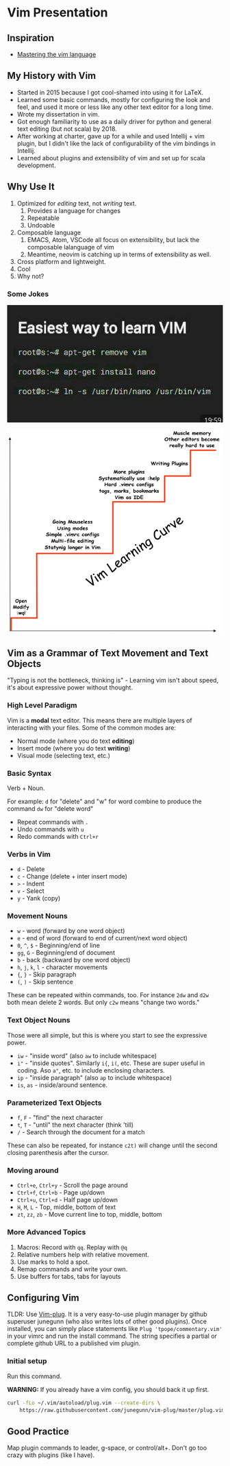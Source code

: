 # Vim Presentation

## Inspiration

* [Mastering the vim language](https://www.youtube.com/watch?v=wlR5gYd6um0)

## My History with Vim

* Started in 2015 because I got cool-shamed into using it for LaTeX.
* Learned some basic commands, mostly for configuring the look and feel, and
    used it more or less like any other text editor for a long time.
* Wrote my dissertation in vim.
* Got enough familiarity to use as a daily driver for python and general text
    editing (but not scala) by 2018.
* After working at charter, gave up for a while and used Intellij + vim plugin,
    but I didn't like the lack of configurability of the vim bindings in
    Intellij.
* Learned about plugins and extensibility of vim and set up for scala
    development.

## Why Use It

1. Optimized for _editing_ text, not _writing_ text.
    1. Provides a language for changes
    2. Repeatable
    3. Undoable
2. Composable language
    1. EMACS, Atom, VSCode all focus on extensibility, but lack the composable
       lalanguage of vim
    2. Meantime, neovim is catching up in terms of extensibility as
       well.
3. Cross platform and lightweight.
4. Cool
5. Why not?

### Some Jokes

![Easy Mode](images/link.jpg)

![Learning Curve](images/learningcurve.png)

## Vim as a Grammar of Text Movement and Text Objects

"Typing is not the bottleneck, thinking is"  - Learning vim isn't about speed,
it's about expressive power without thought.

### High Level Paradigm

Vim is a **modal** text editor.  This means there are multiple layers of
interacting with your files.  Some of the common modes are:

* Normal mode (where you do text **editing**)
* Insert mode (where you do text **writing**)
* Visual mode (selecting text, etc.)

### Basic Syntax

Verb + Noun.

For example: `d` for "delete" and "w" for word combine to produce the command
`dw` for "delete word"

* Repeat commands with `.`
* Undo commands with `u`
* Redo commands with `Ctrl+r`

### Verbs in Vim

* `d` - Delete
* `c` - Change (delete + inter insert mode)
* `>` - Indent
* `v` - Select
* `y` - Yank (copy)

### Movement Nouns

* `w` - word (forward by one word object)
* `e` - end of word (forward to end of current/next word object)
* `0`, `^`, `$` - Beginning/end of line
* `gg`, `G` - Beginning/end of document
* `b` - back (backward by one word object)
* `h`, `j`, `k`, `l` - character movements
* `{`, `}` - Skip paragraph
* `(`, `)` - Skip sentence

These can be repeated within commands, too.  For instance `2dw` and `d2w` both
mean delete 2 words.  But only `c2w` means "change two words."

### Text Object Nouns

Those were all simple, but this is where you start to see the expressive power.

* `iw` - "inside word" (also `aw` to include whitespace)
* `i"` - "inside quotes".  Similarly `i{`, `i(`, etc.  These are super useful in
    coding.  Aso `a"`, etc. to include enclosing characters.
* `ip` - "inside paragraph" (also `ap` to include whitespace)
* `is`, `as` - inside/around sentence.

### Parameterized Text Objects

* `f`, `F` - "find" the next character
* `t`, `T` - "until" the next character (think 'till)
* `/` - Search through the document for a match

These can also be repeated, for instance `c2t)` will change until the second
closing parenthesis after the cursor.

### Moving around

* `Ctrl+e`, `Ctrl+y` - Scroll the page around
* `Ctrl+f`, `Ctrl+b` - Page up/down
* `Ctrl+u`, `Ctrl+d` - Half page up/down
* `H`, `M`, `L` - Top, middle, bottom of text
* `zt`, `zz`, `zb` - Move current line to top, middle, bottom

### More Advanced Topics

1. Macros: Record with `qq`.  Replay with `@q`
2. Relative numbers help with relative movement.
3. Use marks to hold a spot.
4. Remap commands and write your own.
5. Use buffers for tabs, tabs for layouts

## Configuring Vim

TLDR: Use [Vim-plug](https://github.com/junegunn/vim-plug).  It is a very
easy-to-use plugin manager by github superuser junegunn (who also writes lots of
other good plugins).  Once installed, you can simply place statements like `Plug
'tpope/commentary.vim'` in your vimrc and run the install command.  The string
specifies a partial or complete github URL to a published vim plugin.

### Initial setup

Run this command.

**WARNING:** If you already have a vim config, you should back it up first.

```bash
curl -fLo ~/.vim/autoload/plug.vim --create-dirs \
    https://raw.githubusercontent.com/junegunn/vim-plug/master/plug.vim
```

## Good Practice

Map plugin commands to leader, g-space, or control/alt+.  Don't go too crazy
with plugins (like I have).
